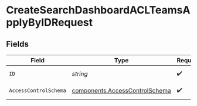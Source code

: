 # CreateSearchDashboardACLTeamsApplyByIDRequest


## Fields

| Field                                                                            | Type                                                                             | Required                                                                         | Description                                                                      |
| -------------------------------------------------------------------------------- | -------------------------------------------------------------------------------- | -------------------------------------------------------------------------------- | -------------------------------------------------------------------------------- |
| `ID`                                                                             | *string*                                                                         | :heavy_check_mark:                                                               | Unique ID for ACL Teams Create                                                   |
| `AccessControlSchema`                                                            | [components.AccessControlSchema](../../models/components/accesscontrolschema.md) | :heavy_check_mark:                                                               | AccessControlSchema object                                                       |